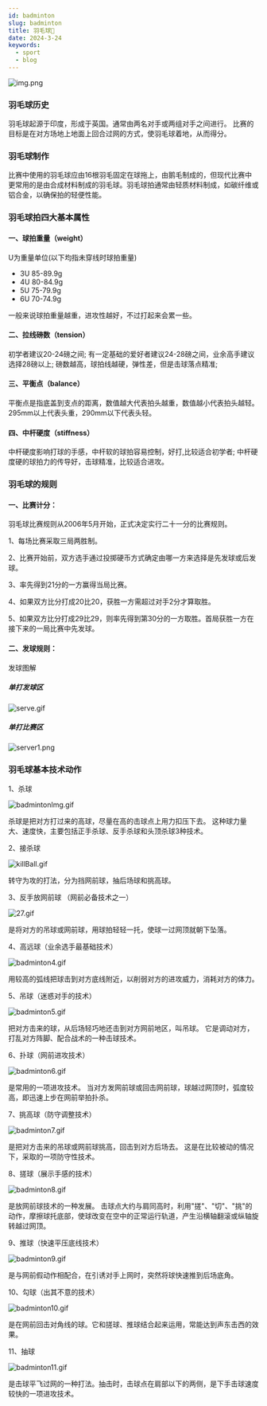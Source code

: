 ```yaml
---
id: badminton
slug: badminton
title: 羽毛球🏸
date: 2024-3-24
keywords:
  - sport
  - blog
---
```


![img.png](badmintonImg/img.png)
### 羽毛球历史

羽毛球起源于印度，形成于英国。通常由两名对手或两组对手之间进行。
比赛的目标是在对方场地上地面上回合过网的方式，使羽毛球着地，从而得分。

### 羽毛球制作
比赛中使用的羽毛球应由16根羽毛固定在球拖上，由鹅毛制成的，但现代比赛中更常用的是由合成材料制成的羽毛球。羽毛球拍通常由轻质材料制成，如碳纤维或铝合金，以确保拍的轻便性能。

### 羽毛球拍四大基本属性

#### 一、球拍重量（weight）
U为重量单位(以下均指未穿线时球拍重量)
* 3U 85-89.9g
* 4U 80-84.9g
* 5U 75-79.9g
* 6U 70-74.9g

一般来说球拍重量越重，进攻性越好，不过打起来会累一些。

#### 二、拉线磅数（tension）
初学者建议20-24磅之间;
有一定基础的爱好者建议24-28磅之间，业余高手建议选择28磅以上;
磅数越高，球拍线越硬，弹性差，但是击球落点精准;

#### 三、平衡点（balance）
平衡点是指底盖到支点的距离，数值越大代表拍头越重，数值越小代表拍头越轻。
295mm以上代表头重，290mm以下代表头轻。

#### 四、中杆硬度（stiffness）
中杆硬度影响打球的手感，中杆软的球拍容易控制，好打,比较适合初学者;
中杆硬度硬的球拍力的传导好，击球精准，比较适合进攻。

### 羽毛球的规则
#### 一、比赛计分：
羽毛球比赛规则从2006年5月开始，正式决定实行二十一分的比赛规则。

1、每场比赛采取三局两胜制。

2、比赛开始前，双方选手通过投掷硬币方式确定由哪一方来选择是先发球或后发球。

3、率先得到21分的一方赢得当局比赛。

4、如果双方比分打成20比20，获胜一方需超过对手2分才算取胜。

5、如果双方比分打成29比29，则率先得到第30分的一方取胜。首局获胜一方在接下来的一局比赛中先发球。
#### 二、发球规则：
发球图解

##### 单打发球区
![serve.gif](badmintonImg/serve.png)  

##### 单打比赛区
![server1.png](badmintonImg/server1.png)

### 羽毛球基本技术动作

1、杀球

![badmintonImg.gif](badmintonImg/4.gif)

杀球是把对方打过来的高球，尽量在高的击球点上用力扣压下去。
这种球力量大、速度快，主要包括正手杀球、反手杀球和头顶杀球3种技术。

2、接杀球

![killBall.gif](badmintonImg/killBall.gif)

转守为攻的打法，分为挡网前球，抽后场球和挑高球。

3、反手放网前球 （网前必备技术之一）

![27.gif](badmintonImg/return.gif)

是将对方的吊球或网前球，用球拍轻轻一托，使球一过网顶就朝下坠落。

4、高远球（业余选手最基础技术）


![badminton4.gif](badmintonImg/badminton4.gif)

用较高的弧线把球击到对方底线附近，以削弱对方的进攻威力，消耗对方的体力。

5、吊球（迷惑对手的技术）

![badminton5.gif](badmintonImg/badminton5.gif)

把对方击来的球，从后场轻巧地还击到对方网前地区，叫吊球。
它是调动对方，打乱对方阵脚、配合战术的一种击球技术。

6、扑球（网前进攻技术）

![badminton6.gif](badmintonImg/badminton6.gif)

是常用的一项进攻技术。
当对方发网前球或回击网前球，球越过网顶时，弧度较高，即迅速上步在网前举拍扑杀。

7、挑高球（防守调整技术）

![badminton7.gif](badmintonImg/badminton7.gif)

是把对方击来的吊球或网前球挑高，回击到对方后场去。
这是在比较被动的情况下，采取的一项防守性技术。

8、搓球（展示手感的技术）

![badminton8.gif](badmintonImg/badminton8.gif)

是放网前球技术的一种发展。
击球点大约与肩同高时，利用"搓"、"切"、"挑"的动作，摩擦球托底部，使球改变在空中的正常运行轨道，产生沿横轴翻滚或纵轴旋转越过网顶。

9、推球（快速平压底线技术）

![badminton9.gif](badmintonImg/badminton9.gif)

是与网前假动作相配合，在引诱对手上网时，突然将球快速推到后场底角。

10、勾球（出其不意的技术）

![badminton10.gif](badmintonImg/badminton10.gif)

是在网前回击对角线的球。它和搓球、推球结合起来运用，常能达到声东击西的效果。

11、抽球

![badminton11.gif](badmintonImg/badminton11.gif)

是击球平飞过网的一种打法。抽击时，击球点在肩部以下的两侧，是下手击球速度较快的一项进攻技术。